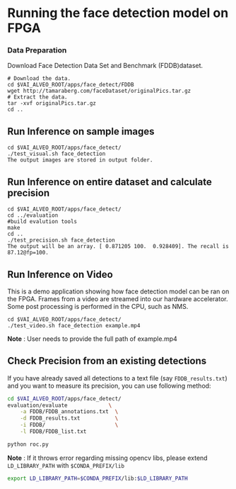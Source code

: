 # Running the face detection model on FPGA 

### Data Preparation

Download Face Detection Data Set and Benchmark (FDDB)dataset. 
```
# Download the data.
cd $VAI_ALVEO_ROOT/apps/face_detect/FDDB
wget http://tamaraberg.com/faceDataset/originalPics.tar.gz
# Extract the data.
tar -xvf originalPics.tar.gz
cd ..
```

## Run Inference on sample images
```
cd $VAI_ALVEO_ROOT/apps/face_detect/
./test_visual.sh face_detection 
The output images are stored in output folder.
```
## Run Inference on entire dataset and calculate precision

```
cd $VAI_ALVEO_ROOT/apps/face_detect/
cd ../evaluation
#build evalution tools
make
cd ..
./test_precision.sh face_detection 
The output will be an array. [ 0.871205 100.  0.928409]. The recall is 87.12@fp=100.
```

## Run Inference on Video
This is a demo application showing how face detection model can be ran on the FPGA. Frames from a video are streamed into our hardware accelerator. Some post processing is performed in the CPU, such as NMS.   

```
cd $VAI_ALVEO_ROOT/apps/face_detect/
./test_video.sh face_detection example.mp4
```
**Note** : User needs to provide the full path of example.mp4


## Check Precision from an existing detections
If you have already saved all detections to a text file (say `FDDB_results.txt`) and you want to measure its precision, you can use following method:

``` sh
cd $VAI_ALVEO_ROOT/apps/face_detect/
evaluation/evaluate             \
    -a FDDB/FDDB_annotations.txt  \
    -d FDDB_results.txt           \
    -i FDDB/                      \
    -l FDDB/FDDB_list.txt         

python roc.py
```

**Note** : If it throws error regarding missing opencv libs, please extend `LD_LIBRARY_PATH` with `$CONDA_PREFIX/lib`
```sh
export LD_LIBRARY_PATH=$CONDA_PREFIX/lib:$LD_LIBRARY_PATH
```
